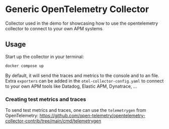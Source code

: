 # Generic OpenTelemetry Collector

Collector used in the demo for showcasing how to use the opentelemetry collector to connect to your own APM systems

## Usage

Start up the collector in your terminal:

```bash
docker compose up
```

By default, it will send the traces and metrics to the console and to an file. Extra `exporters` can be added in the `otel-collector-config.yaml` to connect to your own APM tools like Datadog, Elastic APM, Dynatrace, ...


### Creating test metrics and traces

To send test metrics and traces, one can use the `telemetrygen` from OpenTelemetry: https://github.com/open-telemetry/opentelemetry-collector-contrib/tree/main/cmd/telemetrygen